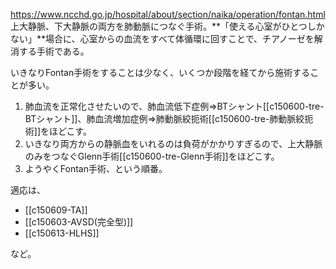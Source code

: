 https://www.ncchd.go.jp/hospital/about/section/naika/operation/fontan.html
上大静脈、下大静脈の両方を肺動脈につなぐ手術。**「使える心室がひとつしかない」**場合に、心室からの血流をすべて体循環に回すことで、チアノーゼを解消する手術である。

いきなりFontan手術をすることは少なく、いくつか段階を経てから施術することが多い。
1. 肺血流を正常化させたいので、肺血流低下症例⇒BTシャント[[c150600-tre-BTシャント]]、肺血流増加症例⇒肺動脈絞扼術[[c150600-tre-肺動脈絞扼術]]をほどこす。
2. いきなり両方からの静脈血をいれるのは負荷がかかりすぎるので、上大静脈のみをつなぐGlenn手術[[c150600-tre-Glenn手術]]をほどこす。
3. ようやくFontan手術、という順番。

適応は、
- [[c150609-TA]]
- [[c150603-AVSD(完全型)]]
- [[c150613-HLHS]]

など。
